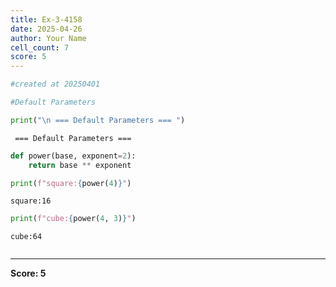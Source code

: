 ```yaml
---
title: Ex-3-4158
date: 2025-04-26
author: Your Name
cell_count: 7
score: 5
---
```


```python
#created at 20250401
```


```python
#Default Parameters
```


```python
print("\n === Default Parameters === ")
```

    
     === Default Parameters === 



```python
def power(base, exponent=2):
    return base ** exponent
```


```python
print(f"square:{power(4)}")
```

    square:16



```python
print(f"cube:{power(4, 3)}")
```

    cube:64



```python

```


---
**Score: 5**